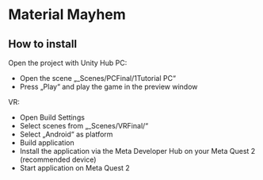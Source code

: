 # Material Mayhem
## How to install
Open the project with Unity Hub
PC: 
- Open the scene „_Scenes/PCFinal/1Tutorial PC“ 
- Press „Play“ and play the game in the preview window

VR: 
- Open Build Settings 
- Select scenes from „_Scenes/VRFinal/“ 
- Select „Android“ as platform
- Build application
- Install the application via the Meta Developer Hub on your Meta Quest 2 (recommended device) 
- Start application on Meta Quest 2 
